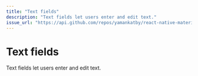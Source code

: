 ```yaml
---
title: "Text fields"
description: "Text fields let users enter and edit text."
issue_url: "https://api.github.com/repos/yamankatby/react-native-material/issues/3"
---
```

    
# Text fields
Text fields let users enter and edit text.
